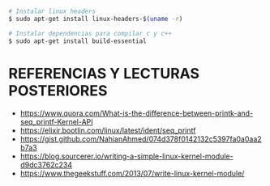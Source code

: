 #

```bash
# Instalar linux headers
$ sudo apt-get install linux-headers-$(uname -r)

# Instalar dependencias para compilar c y c++
$ sudo apt-get install build-essential

```

# REFERENCIAS Y LECTURAS POSTERIORES

- https://www.quora.com/What-is-the-difference-between-printk-and-seq_printf-Kernel-API
- https://elixir.bootlin.com/linux/latest/ident/seq_printf
- https://gist.github.com/NahianAhmed/074d378f0142132c5397fa0a0aa2b7a3
- https://blog.sourcerer.io/writing-a-simple-linux-kernel-module-d9dc3762c234
- https://www.thegeekstuff.com/2013/07/write-linux-kernel-module/
